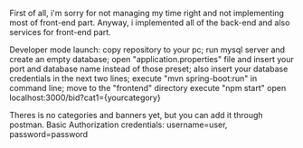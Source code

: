 First of all, i'm sorry for not managing my time right and not implementing most of front-end part. Anyway, i implemented all of the back-end and also services for front-end part.

Developer mode launch:
  copy repository to your pc;
  run mysql server and create an empty database;
  open "application.properties" file and insert your port and database name instead of those preset;
  also insert your database credentials in the next two lines;
  execute "mvn spring-boot:run" in command line;
  move to the "frontend" directory
  execute "npm start"
  open localhost:3000/bid?cat1={yourcategory}
  
 Theres is no categories and banners yet, but you can add it through postman. Basic Authorization credentials: username=user, password=password
